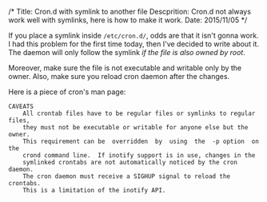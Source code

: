 /*
Title: Cron.d with symlink to another file
Descprition: Cron.d not always work well with symlinks, here is how to make it work.
Date: 2015/11/05
*/

If you place a symlink inside `/etc/cron.d/`, odds are that it isn't gonna work.
I had this problem for the first time today, then I've decided to write about it.
The daemon will only follow the symlink *if the file is also owned by root*.

Moreover, make sure the file is not executable and writable only by the owner.
Also, make sure you reload cron daemon after the changes.

Here is a piece of cron's man page:

    CAVEATS
        All crontab files have to be regular files or symlinks to regular files,
        they must not be executable or writable for anyone else but the owner. 
        This requirement can be  overridden  by  using  the  -p option  on  the
        crond command line.  If inotify support is in use, changes in the 
        symlinked crontabs are not automatically noticed by the cron daemon.
        The cron daemon must receive a SIGHUP signal to reload the crontabs.
        This is a limitation of the inotify API.

